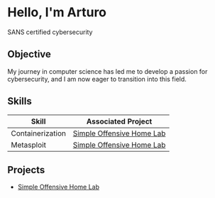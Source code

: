# Hello, I'm Arturo


SANS certified cybersecurity 

## Objective

My journey in computer science has led me to develop a passion for cybersecurity, and I am now eager to transition into this field.

## Skills

| Skill                                           | Associated Project         |
|------------------------------------------------ |----------------------------|
| Containerization                                | <a href="https://github.com/turog/Simple-Offensive-Home-Lab/blob/main/README.md">Simple Offensive Home Lab</a>|
| Metasploit                                      | <a href="https://github.com/turog/Simple-Offensive-Home-Lab/blob/main/README.md">Simple Offensive Home Lab</a>|


## Projects
- <a href="https://github.com/turog/Simple-Offensive-Home-Lab/blob/main/README.md">Simple Offensive Home Lab</a>
